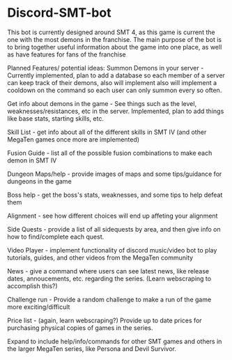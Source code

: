 # Discord-SMT-bot
This bot is currently designed around SMT 4, as this game is current the one with the most demons in the franchise. The main purpose of the bot is to bring together 
useful information about the game into one place, as well as have features for fans of the franchise

Planned Features/ potential ideas:
Summon Demons in your server - Currently implemented, plan to add a database so each member of a server can keep track of their demons, also will implement 
also will implement a cooldown on the command so each user can only summon every so often.

Get info about demons in the game - See things such as the level, weaknesses/resistances, etc in the server. Implemented, plan to add things like base stats, starting skills, etc.

Skill List - get info about all of the different skills in SMT IV (and other MegaTen games once more are implemented)

Fusion Guide - list all of the possible fusion combinations to make each demon in SMT IV

Dungeon Maps/help - provide images of maps and some tips/guidance for dungeons in the game

Boss help - get the boss's stats, weaknesses, and some tips to help defeat them

Alignment - see how different choices will end up affeting your alignment

Side Quests - provide a list of all sidequests by area, and then give info on how to find/complete each quest.

Video Player - implement functionality of discord music/video bot to play tutorials, guides, and other videos from the MegaTen community

News - give a command where users can see latest news, like release dates, annoucements, etc. regarding the series. (Learn webscraping to accomplish this?)

Challenge run - Provide a random challenge to make a run of the game more exciting/difficult

Price list - (again, learn webscraping?) Provide up to date prices for purchasing physical copies of games in the series.

Expand to include help/info/commands for other SMT games and others in the larger MegaTen series, like Persona and Devil Survivor.
